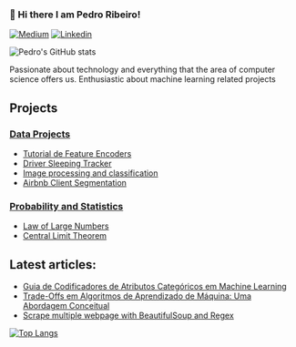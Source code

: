### 👋 Hi there I am Pedro Ribeiro! 

[![Medium](https://img.shields.io/badge/Medium-12100E?style=for-the-badge&logo=medium&logoColor=white)](https://medium.com/@pedrorp)
[![Linkedin](https://img.shields.io/badge/LinkedIn-0077B5?style=for-the-badge&logo=linkedin&logoColor=white)](https://www.linkedin.com/in/pedrocesarrp/)

![Pedro's GitHub stats](https://github-readme-stats.vercel.app/api?username=pedrocrp&show_icons=true&theme=dracula)

Passionate about technology and everything that the area of computer science offers us. Enthusiastic about machine learning related projects

## Projects
### [Data Projects](https://github.com/pedrocrp/data_projects)
- [Tutorial de Feature Encoders](https://github.com/pedrocrp/data_projects/tree/main/feature_encoders_tutorial)
- [Driver Sleeping Tracker](https://github.com/pedrocrp/data_projects/tree/main/driver_sleeping_tracker)
- [Image processing and classification](https://github.com/pedrocrp/data_projects/tree/main/image_processing_and_classification)
- [Airbnb Client Segmentation](https://github.com/pedrocrp/data_projects/tree/main/airbnb)

### [Probability and Statistics](https://github.com/pedrocrp/probability_and_statistics)
- [Law of Large Numbers](https://github.com/pedrocrp/probability_and_statistics/tree/main/law_of_large_numbers)
- [Central Limit Theorem](https://github.com/pedrocrp/probability_and_statistics/tree/main/central%20limit%20theorem)
  
## Latest articles:
- [Guia de Codificadores de Atributos Categóricos em Machine Learning](https://medium.com/@pedrorp/guia-de-codificadores-de-atributos-categ%C3%B3ricos-em-machine-learning-60a9f22c9a3b)<br/>
- [Trade-Offs em Algoritmos de Aprendizado de Máquina: Uma Abordagem Conceitual](https://medium.com/@pedrorp/balancing-trade-offs-in-machine-learning-algorithms-a-contextual-approach-7a4c382846a3)<br/>
- [Scrape multiple webpage with BeautifulSoup and Regex](https://medium.com/@pedrorp/scrape-multiple-webpage-with-beautifulsoup-and-regex-14a3ab21e570)<br/>

[![Top Langs](https://github-readme-stats.vercel.app/api/top-langs/?username=pedrocrp)](https://github.com/pedrocrp/github-readme-stats)

